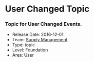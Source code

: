 # User Changed Topic
### Topic for User Changed Events.
* Release Date: 2016-12-01
* Team: [Supply Management](../teams/supply.md)
* Type: topic
* Level: Foundation
* Area: User
